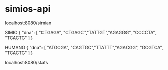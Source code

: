 # simios-api


localhost:8080/simian

SIMIO
{
  "dna": [
    "CTGAGA", "CTGAGC","TATTGT","AGAGGG", "CCCCTA", "TCACTG"
  ]
}

HUMANO
{
  "dna": [
    "ATGCGA", "CAGTGC","TTATTT","AGACGG", "GCGTCA", "TCACTG"
  ]
}


localhost:8080/stats

